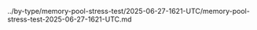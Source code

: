 ../by-type/memory-pool-stress-test/2025-06-27-1621-UTC/memory-pool-stress-test-2025-06-27-1621-UTC.md